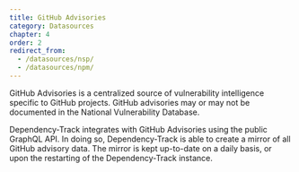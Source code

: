 ```yaml
---
title: GitHub Advisories
category: Datasources
chapter: 4
order: 2
redirect_from:
  - /datasources/nsp/
  - /datasources/npm/
---
```


GitHub Advisories is a centralized source of vulnerability intelligence specific to GitHub projects. GitHub advisories may 
or may not be documented in the National Vulnerability Database.

Dependency-Track integrates with GitHub Advisories using the public GraphQL API. In doing so, Dependency-Track is able 
to create a mirror of all GitHub advisory data. The mirror is kept up-to-date on a daily basis, or upon the restarting of the 
Dependency-Track instance.
